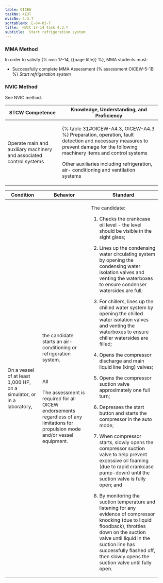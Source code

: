 ```yaml
---
table: OICEW
taskNo: 4E3T
nvicNo: 4.3.T 
sortableNo: E-04-03-T
title:  NVIC 17-14 Task 4.3.T
subtitle:  Start refrigeration system
---
```



### MMA Method

In order to satisfy  {% nvic 17-14, {{page.title}}  %}, MMA students must:

* Successfully complete MMA Assessment {% assessment OICEW-5-1B %} *Start refrigeration system*


### NVIC Method

<a onclick="togglevisibility('nvic_methods')" >See NVIC method.</a>

<div id='nvic_methods' class='hide'>

<table>
<thead>
<tr>
<th class='forty'> STCW Competence </th>
<th class='sixty'> Knowledge, Understanding, and Proficiency </th>
</tr>
</thead>




<tbody>
<tr><td markdown='1'>

Operate main and auxiliary machinery and associated control systems

</td><td markdown='1'>

{% table 31#OICEW-A4.3, OICEW-A4.3 %} Preparation, operation, fault detection and necessary measures to prevent damage for the following machinery items and control systems 

Other auxiliaries including refrigeration, air- conditioning and ventilation systems

</td></tr>


</tbody>
</table>


<table>
<thead>
<tr><th class='twenty'>  Condition </th><th class='twenty'> Behavior </th><th  class='sixty'>Standard </th></tr>
</thead>
<tbody >



<tr><td markdown='1'>

On a vessel of at least 1,000 HP, on a simulator, or in a laboratory,

</td><td markdown='1'>

the candidate starts an air-conditioning or refrigeration system.

<br>

<div class="tooltip" markdown='1'>

All

The assessment is required for all OICEW endorsements regardless of any limitations for propulsion mode and/or vessel equipment.

</div>


</td><td markdown='1'>

The candidate:

1. Checks the crankcase oil level - the level should be visible in the sight glass;

2. Lines up the condensing water circulating system by opening the condensing water isolation valves and venting the waterboxes to ensure condenser watersides are full;

3. For chillers, lines up the chilled water system by opening the chilled water isolation valves and venting the waterboxes to ensure chiller watersides are filled;

4. Opens the compressor discharge and main liquid line (king) valves;

5. Opens the compressor suction valve approximately one full turn;

6. Depresses the start button and starts the compressor in the auto mode;

7. When compressor starts, slowly opens the compressor suction valve to help prevent excessive oil foaming (due to rapid crankcase pump-down) until the suction valve is fully open; and

8. By monitoring the suction temperature and listening for any evidence of compressor knocking (due to liquid floodback), throttles down on the suction valve until liquid in the suction line has successfully flashed off, then slowly opens the suction valve until fully open.

</td></tr>
</tbody>
</table>
</div>
